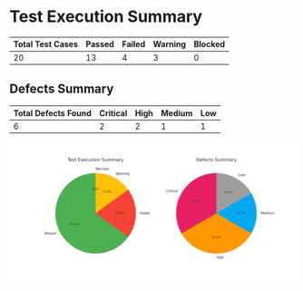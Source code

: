 # Test Execution Summary

| **Total Test Cases** | **Passed** | **Failed** | **Warning** | **Blocked** |
|----------------------|------------|------------|-------------|-------------|
| 20                   | 13         | 4          | 3           | 0           |

## Defects Summary

| **Total Defects Found** | **Critical** | **High** | **Medium** | **Low** |
|-------------------------|--------------|----------|------------|---------|
| 6                       | 2            | 2        | 1          | 1       |

![Test and Defect Summary](./test_and_defect_summary_report.png)
